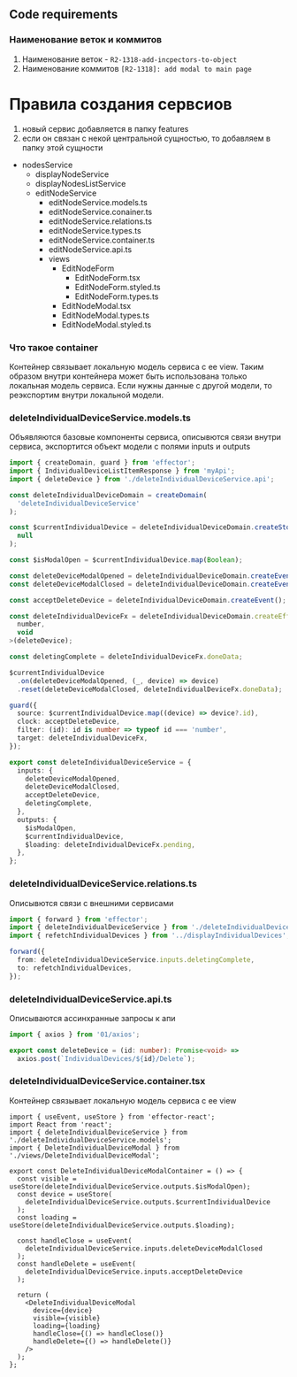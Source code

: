 ## Code requirements

### Наименование веток и коммитов
1. Наименование веток - `R2-1318-add-incpectors-to-object`
2. Наименование коммитов `[R2-1318]: add modal to main page`

# Правила создания сервсиов
1. новый сервис добавляется в папку features
2. если он связан с некой центральной сущностью, то добавляем в папку этой сущности

- nodesService
  - displayNodeService
  - displayNodesListService
  - editNodeService
    - editNodeService.models.ts
    - editNodeService.conainer.ts
    - editNodeService.relations.ts
    - editNodeService.types.ts
    - editNodeService.container.ts
    - editNodeService.api.ts
    - views 
      - EditNodeForm
        - EditNodeForm.tsx
        - EditNodeForm.styled.ts
        - EditNodeForm.types.ts
      - EditNodeModal.tsx
      - EditNodeModal.types.ts
      - EditNodeModal.styled.ts

### Что такое container
Контейнер связывает локальную модель сервиса с ее view.
Таким образом внутри контейнера может быть использована только локальная модель сервиса.
Если нужны данные с другой модели, то реэкспортим внутри локальной модели.

### deleteIndividualDeviceService.models.ts
Объявляются базовые компоненты сервиса, описывются связи внутри сервиса, экспортится объект модели с полями inputs и outputs 
```ts
import { createDomain, guard } from 'effector';
import { IndividualDeviceListItemResponse } from 'myApi';
import { deleteDevice } from './deleteIndividualDeviceService.api';

const deleteIndividualDeviceDomain = createDomain(
  'deleteIndividualDeviceService'
);

const $currentIndividualDevice = deleteIndividualDeviceDomain.createStore<IndividualDeviceListItemResponse | null>(
  null
);

const $isModalOpen = $currentIndividualDevice.map(Boolean);

const deleteDeviceModalOpened = deleteIndividualDeviceDomain.createEvent<IndividualDeviceListItemResponse>();
const deleteDeviceModalClosed = deleteIndividualDeviceDomain.createEvent();

const acceptDeleteDevice = deleteIndividualDeviceDomain.createEvent();

const deleteIndividualDeviceFx = deleteIndividualDeviceDomain.createEffect<
  number,
  void
>(deleteDevice);

const deletingComplete = deleteIndividualDeviceFx.doneData;

$currentIndividualDevice
  .on(deleteDeviceModalOpened, (_, device) => device)
  .reset(deleteDeviceModalClosed, deleteIndividualDeviceFx.doneData);

guard({
  source: $currentIndividualDevice.map((device) => device?.id),
  clock: acceptDeleteDevice,
  filter: (id): id is number => typeof id === 'number',
  target: deleteIndividualDeviceFx,
});

export const deleteIndividualDeviceService = {
  inputs: {
    deleteDeviceModalOpened,
    deleteDeviceModalClosed,
    acceptDeleteDevice,
    deletingComplete,
  },
  outputs: {
    $isModalOpen,
    $currentIndividualDevice,
    $loading: deleteIndividualDeviceFx.pending,
  },
};
```

### deleteIndividualDeviceService.relations.ts
Описывются связи с внешними сервисами

```ts
import { forward } from 'effector';
import { deleteIndividualDeviceService } from './deleteIndividualDeviceService.models';
import { refetchIndividualDevices } from '../displayIndividualDevices';

forward({
  from: deleteIndividualDeviceService.inputs.deletingComplete,
  to: refetchIndividualDevices,
});
```

### deleteIndividualDeviceService.api.ts
Описываются ассинхранные запросы к апи

```ts
import { axios } from '01/axios';

export const deleteDevice = (id: number): Promise<void> =>
  axios.post(`IndividualDevices/${id}/Delete`);
```

### deleteIndividualDeviceService.container.tsx
Контейнер связывает локальную модель сервиса с ее view
```tsx
import { useEvent, useStore } from 'effector-react';
import React from 'react';
import { deleteIndividualDeviceService } from './deleteIndividualDeviceService.models';
import { DeleteIndividualDeviceModal } from './views/DeleteIndividualDeviceModal';

export const DeleteIndividualDeviceModalContainer = () => {
  const visible = useStore(deleteIndividualDeviceService.outputs.$isModalOpen);
  const device = useStore(
    deleteIndividualDeviceService.outputs.$currentIndividualDevice
  );
  const loading = useStore(deleteIndividualDeviceService.outputs.$loading);

  const handleClose = useEvent(
    deleteIndividualDeviceService.inputs.deleteDeviceModalClosed
  );
  const handleDelete = useEvent(
    deleteIndividualDeviceService.inputs.acceptDeleteDevice
  );

  return (
    <DeleteIndividualDeviceModal
      device={device}
      visible={visible}
      loading={loading}
      handleClose={() => handleClose()}
      handleDelete={() => handleDelete()}
    />
  );
};
```
